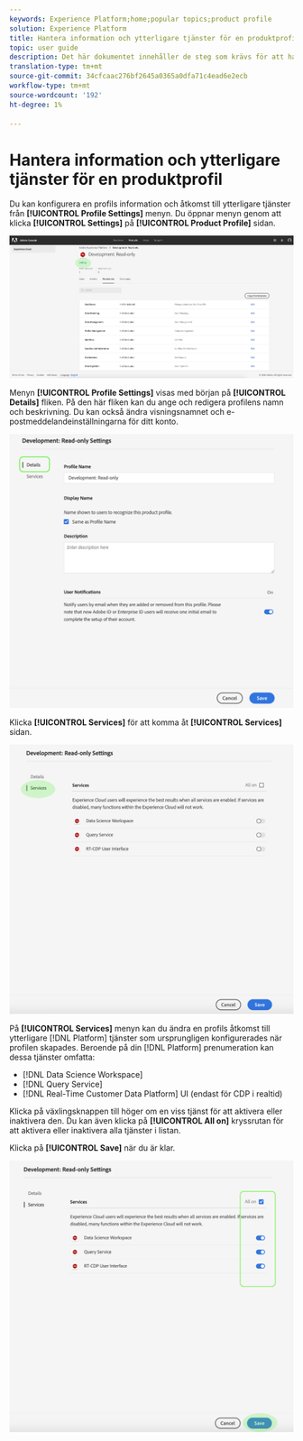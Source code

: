 ```yaml
---
keywords: Experience Platform;home;popular topics;product profile
solution: Experience Platform
title: Hantera information och ytterligare tjänster för en produktprofil
topic: user guide
description: Det här dokumentet innehåller de steg som krävs för att hantera information och ytterligare tjänster för en produktprofil i Adobe Admin Console. Du kan konfigurera information om en profil och få tillgång till ytterligare tjänster på menyn Profilinställningar.
translation-type: tm+mt
source-git-commit: 34cfcaac276bf2645a0365a0dfa71c4ead6e2ecb
workflow-type: tm+mt
source-wordcount: '192'
ht-degree: 1%

---
```



# Hantera information och ytterligare tjänster för en produktprofil

Du kan konfigurera en profils information och åtkomst till ytterligare tjänster från **[!UICONTROL Profile Settings]** menyn. Du öppnar menyn genom att klicka **[!UICONTROL Settings]** på **[!UICONTROL Product Profile]** sidan.

![profile-settings](../images/profile-settings.png)

Menyn **[!UICONTROL Profile Settings]** visas med början på **[!UICONTROL Details]** fliken. På den här fliken kan du ange och redigera profilens namn och beskrivning. Du kan också ändra visningsnamnet och e-postmeddelandeinställningarna för ditt konto.

![edit-details-settings](../images/edit-details-settings.png)

Klicka **[!UICONTROL Services]** för att komma åt **[!UICONTROL Services]** sidan.

![services-page](../images/services-page.png)

På **[!UICONTROL Services]** menyn kan du ändra en profils åtkomst till ytterligare [!DNL Platform] tjänster som ursprungligen konfigurerades när profilen skapades. Beroende på din [!DNL Platform] prenumeration kan dessa tjänster omfatta:

- [!DNL Data Science Workspace]
- [!DNL Query Service]
- [!DNL Real-Time Customer Data Platform] UI (endast för CDP i realtid)

Klicka på växlingsknappen till höger om en viss tjänst för att aktivera eller inaktivera den. Du kan även klicka på **[!UICONTROL All on]** kryssrutan för att aktivera eller inaktivera alla tjänster i listan.

Klicka på **[!UICONTROL Save]** när du är klar.

![edit-additional-services](../images/edit-additional-services.png)